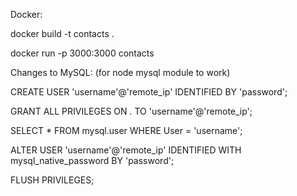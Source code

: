 Docker:

docker build -t contacts .

docker run -p 3000:3000 contacts


Changes to MySQL: (for node mysql module to work)

CREATE USER 'username'@'remote_ip' IDENTIFIED BY 'password';

GRANT ALL PRIVILEGES ON *.* TO 'username'@'remote_ip';

SELECT * FROM mysql.user WHERE User = 'username';

ALTER USER 'username'@'remote_ip' IDENTIFIED WITH mysql_native_password BY 'password';

FLUSH PRIVILEGES;
